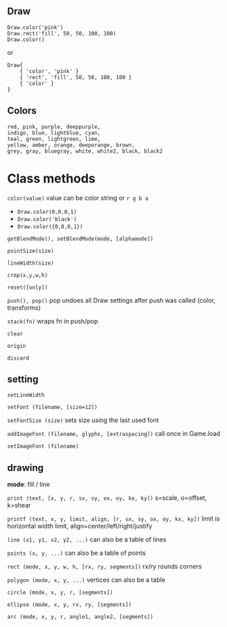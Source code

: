 ## Draw

```
Draw.color('pink')
Draw.rect('fill', 50, 50, 100, 100)
Draw.color()
```
or
```
Draw{
    { 'color', 'pink' }
    { 'rect', 'fill', 50, 50, 100, 100 }
    { 'color' }
}
```

## Colors

```
red, pink, purple, deeppurple, 
indigo, blue, lightblue, cyan,
teal, green, lightgreen, lime,
yellow, amber, orange, deeporange, brown,
grey, gray, bluegray, white, white2, black, black2
```

# Class methods

`color(value)` value can be color string or `r g b a`

* `Draw.color(0,0,0,1)`
* `Draw.color('black')`
* `Draw.color({0,0,0,1})`

`getBlendMode(), setBlendMode(mode, [alphamode])`

`pointSize(size)`

`lineWidth(size)`

`crop(x,y,w,h)`

`reset([only])`

`push(), pop()` pop undoes all Draw settings after push was called (color, transforms)

`stack(fn)` wraps fn in push/pop

`clear`

`origin`

`discard`

## setting

`setLineWidth`

`setFont (filename, [size=12])`

`setFontSize (size)` sets size using the last used font

`addImageFont (filename, glyphs, [extraspacing])` call once in Game.load

`setImageFont (filename)`

## drawing

__mode__: fill / line

`print (text, [x, y, r, sx, sy, ox, oy, kx, ky])` s=scale, o=offset, k=shear

`printf (text, x, y, limit, align, [r, sx, sy, ox, oy, kx, ky])` limit is horizontal width limit, align=center/left/right/justify

`line (x1, y1, x2, y2, ...)` can also be a table of lines

`points (x, y, ...)` can also be a table of points

`rect (mode, x, y, w, h, [rx, ry, segments])` rx/ry rounds corners

`polygon (mode, x, y, ...)` vertices can also be a table

`circle (mode, x, y, r, [segments])`

`ellipse (mode, x, y, rx, ry, [segments])`

`arc (mode, x, y, r, angle1, angle2, [segments])`
